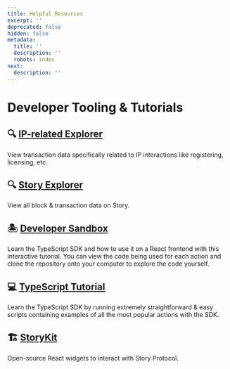 ```yaml
---
title: Helpful Resources
excerpt: ''
deprecated: false
hidden: false
metadata:
  title: ''
  description: ''
  robots: index
next:
  description: ''
---
```

# Developer Tooling & Tutorials

## :mag: <a href="https://docs.story.foundation/docs/story-network#-ip-related-explorer" target="_blank">IP-related Explorer</a>

View transaction data specifically related to IP interactions like registering, licensing, etc.

## :mag: <a href="https://docs.story.foundation/docs/story-network#-block-explorers" target="_blank">Story Explorer</a>

View all block & transaction data on Story.

## :desert_island: <a href="https://sandbox.story.foundation" target="_blank">Developer Sandbox</a>

Learn the TypeScript SDK and how to use it on a React frontend with this interactive tutorial. You can view the code being used for each action and clone the repository onto your computer to explore the code yourself.

## :computer: <a href="https://github.com/storyprotocol/typescript-tutorial/tree/main/scripts" target="_blank">TypeScript Tutorial</a>

Learn the TypeScript SDK by running extremely straightforward & easy scripts containing examples of all the most popular actions with the SDK.

## :building_construction: <a href="https://storykit.vercel.app/" target="_blank">StoryKit</a>

Open-source React widgets to interact with Story Protocol.